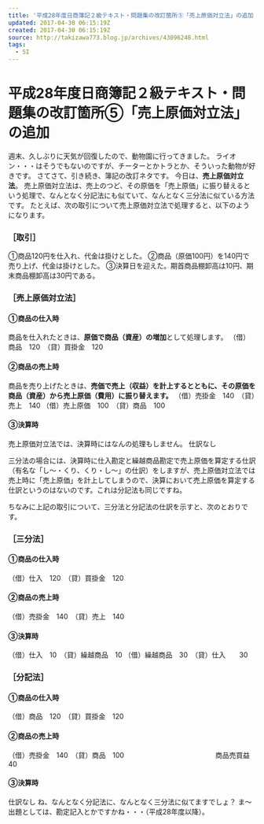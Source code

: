 ```yaml
---
title: '平成28年度日商簿記２級テキスト・問題集の改訂箇所⑤「売上原価対立法」の追加 : 滝澤ななみ　簿記とか、FPとか・・・書いて〼～宅建士はじめました～'
updated: 2017-04-30 06:15:19Z
created: 2017-04-30 06:15:19Z
source: http://takizawa773.blog.jp/archives/43096248.html
tags:
  - SI
---
```


# 平成28年度日商簿記２級テキスト・問題集の改訂箇所⑤「売上原価対立法」の追加

週末、久しぶりに天気が回復したので、動物園に行ってきました。
ライオン・・・はそうでもないのですが、チーターとかトラとか、そういった動物が好きです。
さてさて、引き続き、簿記の改訂ネタです。
今日は、**売上原価対立法**。
売上原価対立法は、売上のつど、その原価を「売上原価」に振り替えるという処理で、なんとなく分記法にも似ていて、なんとなく三分法に似ている方法です。
たとえば、次の取引について売上原価対立法で処理すると、以下のようになります。

### ［取引］

①商品120円を仕入れ、代金は掛けとした。
②商品（原価100円）を140円で売り上げ、代金は掛けとした。
③決算日を迎えた。期首商品棚卸高は10円、期末商品棚卸高は30円である。

### ［売上原価対立法］

#### ①商品の仕入時

商品を仕入れたときは、**原価で商品（資産）の増加**として処理します。
（借）商品　120　（貸）買掛金　120

#### ②商品の売上時

商品を売り上げたときは、**売価で売上（収益）**を計上するとともに、その**原価を商品（資産）から売上原価（費用）に振り替えます。**
（借）売掛金　140　（貸）売上　140
（借）売上原価　100　（貸）商品　100

#### ③決算時

売上原価対立法では、決算時にはなんの処理もしません。
仕訳なし

三分法の場合には、決算時に仕入勘定と繰越商品勘定で売上原価を算定する仕訳（有名な「し～・くり、くり・し～」の仕訳）をしますが、売上原価対立法では売上時に「売上原価」を計上してしまうので、決算において売上原価を算定する仕訳というのはないのです。これは分記法も同じですね。

ちなみに上記の取引について、三分法と分記法の仕訳を示すと、次のとおりです。

### ［三分法］

#### ①商品の仕入時

（借）仕入　120　（貸）買掛金　120

#### ②商品の売上時

（借）売掛金　140　（貸）売上　140

#### ③決算時

（借）仕入　10　（貸）繰越商品　10
（借）繰越商品　30　（貸）仕入　　30

### ［分記法］

#### ①商品の仕入時

（借）商品　120　（貸）買掛金　120

#### ②商品の売上時

（借）売掛金　140　（貸）商品　100
　　　　　　　　　　　　　商品売買益　40

#### ③決算時

仕訳なし
ね、なんとなく分記法に、なんとなく三分法に似てますでしょ？
ま～出題としては、勘定記入とかですかね・・・（平成28年度以降）。